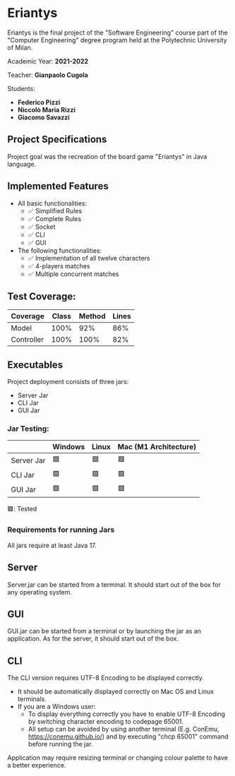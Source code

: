 # Eriantys
Eriantys is the final project of the "Software Engineering" course part of the "Computer Engineering" degree program held at the Polytechnic University of Milan.

Academic Year: **2021-2022**

Teacher: **Gianpaolo Cugola** 

Students: 
* **Federico Pizzi**
* **Niccolò Maria Rizzi**
* **Giacomo Savazzi**
          

## Project Specifications
Project goal was the recreation of the board game "Eriantys" in Java language.
## Implemented Features
* All basic functionalities:
  * &#9989; Simplified Rules
  * &#9989; Complete Rules
  * &#9989; Socket
  * &#9989; CLI
  * &#9989; GUI
* The following functionalities:
  * &#9989; Implementation of all twelve characters
  * &#9989; 4-players matches
  * &#9989; Multiple concurrent matches
  
## Test Coverage:


| Coverage   | Class | Method | Lines |
|------------|-------|--------|-------|
| Model      | 100%  | 92%    | 86%   |
| Controller | 100%  | 100%   | 82%   |

## Executables

Project deployment consists of three jars:
* Server Jar
* CLI Jar
* GUI Jar

### Jar Testing:
|            | Windows | Linux  |  Mac (M1 Architecture) |
|------------|---------|--------|-----------------------|
| Server Jar | &#129001; | &#129001; |   &#129001;                    |
| CLI Jar    |  &#129001; |  &#129001;|  &#129001;                    |
| GUI Jar    |  &#129001; | &#129001;|   &#129001;               |

&#129001;: Tested

### Requirements for running Jars
All jars require at least Java 17.
## Server
Server.jar can be started from a terminal. It should start out of the box for any operating system.
## GUI
GUI.jar can be started from a terminal or by launching the jar as an application. As for the server, it should start out of the box.
## CLI
The CLI version requires UTF-8 Encoding to be displayed correctly. 
* It should be automatically displayed correctly on Mac OS and Linux terminals.
* If you are a Windows user:
  * To display everything correctly you have to enable UTF-8 Encoding by switching character encoding to codepage 65001.
  * All setup can be avoided by using another terminal (E.g. ConEmu, https://conemu.github.io/) and by executing "chcp 65001" command before running the jar.
  
Application may require resizing terminal or changing colour palette to have a better experience. 


